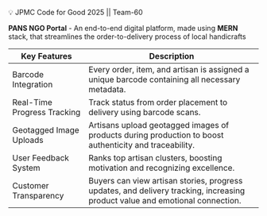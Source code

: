 💡 JPMC Code for Good 2025 || Team-60

**PANS NGO Portal** - An end-to-end digital platform, made using **MERN** stack, that streamlines the order-to-delivery process of local handicrafts

| Key Features                          | Description                                                                                                                  |
| ---------------------------------- | ---------------------------------------------------------------------------------------------------------------------------|
| Barcode Integration         | Every order, item, and artisan is assigned a unique barcode containing all necessary metadata.                               |
| Real-Time Progress Tracking | Track status from order placement to delivery using barcode scans.                                                           |
| Geotagged Image Uploads     | Artisans upload geotagged images of products during production to boost authenticity and traceability.                       |
| User Feedback System         | Ranks top artisan clusters, boosting motivation and recognizing excellence.                           |
| Customer Transparency      | Buyers can view artisan stories, progress updates, and delivery tracking, increasing product value and emotional connection. |
